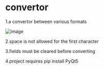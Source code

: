 # convertor
1.a convertor between various formats

![image](https://user-images.githubusercontent.com/66214085/180928885-f7360cb3-8ca0-4c96-9a4b-842ad0566726.png)

2.space is not allowed for the first character

3.fields must be cleared before converting

4.project requires 
pip install PyQt5
